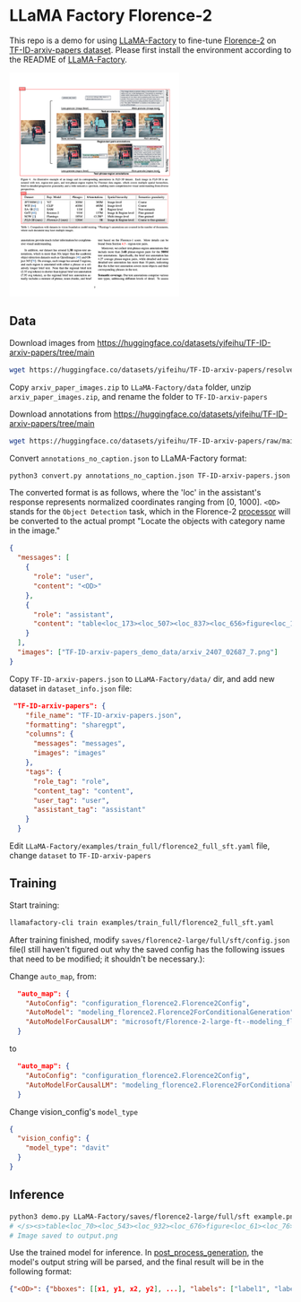 # LLaMA Factory Florence-2

This repo is a demo for using [LLaMA-Factory](https://github.com/hiyouga/LLaMA-Factory) to fine-tune [Florence-2](https://huggingface.co/microsoft/Florence-2-large) on [TF-ID-arxiv-papers dataset](https://huggingface.co/datasets/yifeihu/TF-ID-arxiv-papers).
Please first install the environment according to the README of [LLaMA-Factory](https://github.com/hiyouga/LLaMA-Factory?tab=readme-ov-file#installation).

<img src="./example_result.png" alt="example result" style="max-height: 400px;">

## Data

Download images from https://huggingface.co/datasets/yifeihu/TF-ID-arxiv-papers/tree/main

```bash
wget https://huggingface.co/datasets/yifeihu/TF-ID-arxiv-papers/resolve/main/arxiv_paper_images.zip
```

Copy `arxiv_paper_images.zip` to `LLaMA-Factory/data` folder, unzip `arxiv_paper_images.zip`, and rename the folder to `TF-ID-arxiv-papers`

Download annotations from https://huggingface.co/datasets/yifeihu/TF-ID-arxiv-papers/tree/main

```bash
wget https://huggingface.co/datasets/yifeihu/TF-ID-arxiv-papers/raw/main/annotations_no_caption.json
```

Convert `annotations_no_caption.json` to LLaMA-Factory format:

```bash
python3 convert.py annotations_no_caption.json TF-ID-arxiv-papers.json
```

The converted format is as follows, where the 'loc' in the assistant's response represents normalized coordinates ranging from [0, 1000]. `<OD>` stands for the `Object Detection` task, which in the Florence-2 [processor](https://huggingface.co/microsoft/Florence-2-large/blob/39ddb416a9819d9fa1bacad7b7899099ae4b0a59/processing_florence2.py#L118) will be converted to the actual prompt "Locate the objects with category name in the image."

```json
{
  "messages": [
    {
      "role": "user",
      "content": "<OD>"
    },
    {
      "role": "assistant",
      "content": "table<loc_173><loc_507><loc_837><loc_656>figure<loc_170><loc_80><loc_827><loc_403>"
    }
  ],
  "images": ["TF-ID-arxiv-papers_demo_data/arxiv_2407_02687_7.png"]
}
```

Copy `TF-ID-arxiv-papers.json` to `LLaMA-Factory/data/` dir, and add new dataset in `dataset_info.json` file:

```json
 "TF-ID-arxiv-papers": {
    "file_name": "TF-ID-arxiv-papers.json",
    "formatting": "sharegpt",
    "columns": {
      "messages": "messages",
      "images": "images"
    },
    "tags": {
      "role_tag": "role",
      "content_tag": "content",
      "user_tag": "user",
      "assistant_tag": "assistant"
    }
  }
```

Edit `LLaMA-Factory/examples/train_full/florence2_full_sft.yaml` file, change `dataset` to `TF-ID-arxiv-papers`

## Training

Start training:

```bash
llamafactory-cli train examples/train_full/florence2_full_sft.yaml
```

After training finished, modify `saves/florence2-large/full/sft/config.json` file(I still haven't figured out why the saved config has the following issues that need to be modified; it shouldn't be necessary.):

Change `auto_map`, from:

```json
  "auto_map": {
    "AutoConfig": "configuration_florence2.Florence2Config",
    "AutoModel": "modeling_florence2.Florence2ForConditionalGeneration",
    "AutoModelForCausalLM": "microsoft/Florence-2-large-ft--modeling_florence2.Florence2ForConditionalGeneration"
  }
```

to

```json
  "auto_map": {
    "AutoConfig": "configuration_florence2.Florence2Config",
    "AutoModelForCausalLM": "modeling_florence2.Florence2ForConditionalGeneration"
  }
```

Change vision_config's `model_type`

```json
{
  "vision_config": {
    "model_type": "davit"
  }
}
```

## Inference

```bash
python3 demo.py LLaMA-Factory/saves/florence2-large/full/sft example.png
# </s><s>table<loc_70><loc_543><loc_932><loc_676>figure<loc_61><loc_76><loc_942><loc_462></s>
# Image saved to output.png
```

Use the trained model for inference. In [post_process_generation](https://huggingface.co/microsoft/Florence-2-large/blob/39ddb416a9819d9fa1bacad7b7899099ae4b0a59/processing_florence2.py#L307), the
model's output string will be parsed, and the final result will be in the following format:

```json
{"<OD>": {"bboxes": [[x1, y1, x2, y2], ...], "labels": ["label1", "label2", ...]} }
```
